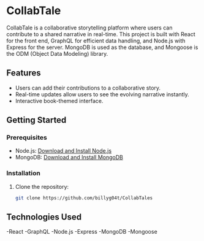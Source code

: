 # CollabTale

CollabTale is a collaborative storytelling platform where users can contribute to a shared narrative in real-time. This project is built with React for the front end, GraphQL for efficient data handling, and Node.js with Express for the server. MongoDB is used as the database, and Mongoose is the ODM (Object Data Modeling) library.

## Features

- Users can add their contributions to a collaborative story.
- Real-time updates allow users to see the evolving narrative instantly.
- Interactive book-themed interface.

## Getting Started

### Prerequisites

- Node.js: [Download and Install Node.js](https://nodejs.org/)
- MongoDB: [Download and Install MongoDB](https://www.mongodb.com/try/download/community)

### Installation

1. Clone the repository:

   ```bash
   git clone https://github.com/billyg04t/CollabTales
##   Technologies Used
-React
-GraphQL
-Node.js
-Express
-MongoDB
-Mongoose